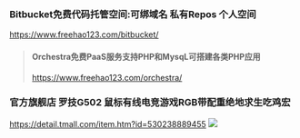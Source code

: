 ### Bitbucket免费代码托管空间:可绑域名 私有Repos 个人空间
https://www.freehao123.com/bitbucket/
>#### Orchestra免费PaaS服务支持PHP和MysqL可搭建各类PHP应用
>https://www.freehao123.com/orchestra/
### 官方旗舰店 罗技G502 鼠标有线电竞游戏RGB带配重绝地求生吃鸡宏
https://detail.tmall.com/item.htm?id=530238889455
![](https://img.alicdn.com/imgextra/i2/2863054326/TB2_pInoB4lpuFjy1zjXXcAKpXa_!!2863054326.jpg)